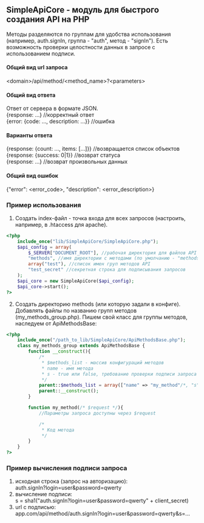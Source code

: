 ## SimpleApiCore - модуль для быстрого создания API на PHP

Методы разделяются по группам для удобства использования (например, auth.signIn, группа  - "auth", метод - "signIn").
Есть возможность проверки целостности данных в запросе с использованием подписи.

#### Общий вид url запроса
\<domain\>/api/method/\<method_name\>?\<parameters\>

#### Общий вид ответа
Ответ от сервера в формате JSON.<br>
{response: ...} //корректный ответ <br>
{error: {code: ..., description: ...}} //ошибка

#### Варианты ответа
{response: {count: ..., items: [...]}} //возвращается список объектов<br>
{response: {success: 0|1}} //возврат статуса<br>
{response: ...} //возврат произвольных данных

#### Общий вид ошибок
{"error": \<error_code\>, "description": \<error_description\>}

### Пример использования

1. Создать index-файл - точка входа для всех запросов (настроить, например, в .htaccess для apache).
```php
<?php
    include_once("lib/SimpleApiCore/SimpleApiCore.php");
    $api_config = array(
        $_SERVER["DOCUMENT_ROOT"], //рабочая директория для файлов API
        "methods", //имя директории с методами (по умолчанию - "methods")
        array("test"), //список имен груп методов API
        "test_secret" //секретная строка для подписывания запросов
    );
    $api_core = new SimpleApiCore($api_config);
    $api_core->start();
?>
```

2. Создать директорию methods (или которую задали в конфиге). Добавлять файлы по названию групп методов (my_methods_group.php). Пишем свой класс для группы методов, наследуем от ApiMethodsBase:
```php
<?php
    include_once("/path_to_lib/SimpleApiCore/ApiMethodsBase.php");
    class my_methods_group extends ApiMethodsBase {
        function __construct(){
            /*
             * $methods_list - массив конфигураций методов
             * name - имя метода
             * s - true или false, требование проверки подписи запроса
             */
            parent::$methods_list = array(["name" => "my_method"/*, "s" => true*/] /* другие методы */);
            parent::__construct();
        }

        function my_method(/* $request */){
            //Параметры запроса доступны через $request

            /*
             * Код метода
             */
        }
    }
?>
```

### Пример вычисления подписи запроса

1. исходная строка (запрос на авторизацию):<br>
auth.signIn?login=user&password=qwerty<br>
2. вычисление подписи:<br>
s = sha1("auth.signIn?login=user&password=qwerty" + client_secret)<br>
3. url с подписью:<br>
app.com/api/method/auth.signIn?login=user&password=qwerty&s=...